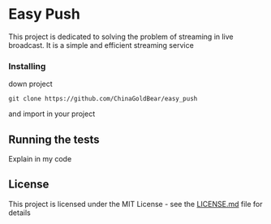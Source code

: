 # Easy Push

This project is dedicated to solving the problem of streaming in live broadcast. It is a simple and efficient streaming service


### Installing

down project 

```
git clone https://github.com/ChinaGoldBear/easy_push
```

and import in your project 



## Running the tests

Explain in my code 



## License

This project is licensed under the MIT License - see the [LICENSE.md](LICENSE.md) file for details

